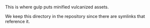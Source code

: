 This is where gulp puts minified vulcanized assets.

We keep this directory in the repository since there are symlinks that reference
it.
